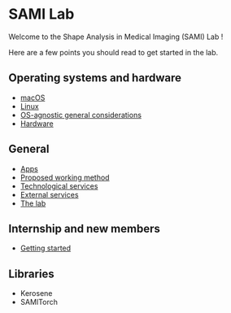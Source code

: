 # SAMI Lab

Welcome to the Shape Analysis in Medical Imaging (SAMI) Lab ! 

Here are a few points you should read to get started in the lab. 


## Operating systems and hardware
- [macOS](os/macos/index.md)
- [Linux](os/linux/index.md)
- [OS-agnostic general considerations](os/general/index.md)
- [Hardware](os/general/index.md#hardware)


## General
- [Apps](apps/index.md)
- [Proposed working method](general/work_method.md)
- [Technological services](general/technological_services.md)
- [External services](general/external_services.md)
- [The lab](general/the_lab.md)


## Internship and new members
- [Getting started](internship/index.md)


## Libraries

- Kerosene
- SAMITorch